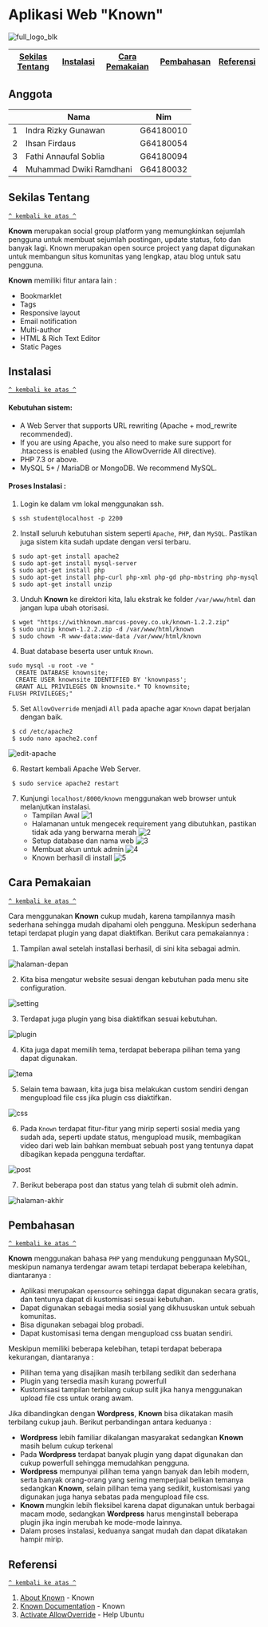 # Aplikasi Web "Known"
![full_logo_blk](https://user-images.githubusercontent.com/60083946/111310174-5c2f9680-868f-11eb-9b66-655f14394381.png)

[Sekilas Tentang](#sekilas-tentang) | [Instalasi](#instalasi) | [Cara Pemakaian](#cara-pemakaian) | [Pembahasan](#pembahasan) | [Referensi](#referensi)
:---:|:---:|:---:|:---:|:---:

## Anggota
<table>
    <thead>
        <tr>
            <th></th>
            <th>Nama</th>
            <th>Nim</th>
        </tr>
    </thead>
    <tbody>
        <tr>
            <td>1</td>
            <td>Indra Rizky Gunawan</td>
            <td>G64180010</td>
        </tr>
        <tr>
            <td>2</td>
            <td>Ihsan Firdaus</td>
            <td>G64180054</td>
        </tr>
        <tr>
            <td>3</td>
            <td>Fathi Annaufal Soblia</td>
            <td>G64180094</td>
        </tr>
        <tr>
            <td>4</td>
            <td>Muhammad Dwiki Ramdhani</td>
            <td>G64180032</td>
        </tr>
</tbody>
</table>

## Sekilas Tentang

[`^ kembali ke atas ^`](#)

**Known** merupakan social group platform yang memungkinkan sejumlah pengguna untuk membuat sejumlah postingan, update status, foto dan banyak lagi. Known merupakan open source project yang dapat digunakan untuk membangun situs komunitas yang lengkap, atau blog untuk satu pengguna.

**Known** memiliki fitur antara lain :
- Bookmarklet
- Tags
- Responsive layout
- Email notification
- Multi-author
- HTML & Rich Text Editor
- Static Pages

## Instalasi

[`^ kembali ke atas ^`](#)

#### Kebutuhan sistem:
- A Web Server that supports URL rewriting (Apache + mod_rewrite recommended).
- If you are using Apache, you also need to make sure support for .htaccess is enabled (using the AllowOverride All directive).
- PHP 7.3 or above.
- MySQL 5+ / MariaDB or MongoDB. We recommend MySQL.

#### Proses Instalasi :

1. Login ke dalam vm lokal menggunakan ssh.
```
 $ ssh student@localhost -p 2200
```

2. Install seluruh kebutuhan sistem seperti `Apache`, `PHP`, dan `MySQL`. Pastikan juga sistem kita sudah update dengan versi terbaru.
```
 $ sudo apt-get install apache2
 $ sudo apt-get install mysql-server
 $ sudo apt-get install php
 $ sudo apt-get install php-curl php-xml php-gd php-mbstring php-mysql
 $ sudo apt-get install unzip
```

3. Unduh **Known** ke direktori kita, lalu ekstrak ke folder `/var/www/html` dan jangan lupa ubah otorisasi.
```
 $ wget "https://withknown.marcus-povey.co.uk/known-1.2.2.zip"
 $ sudo unzip known-1.2.2.zip -d /var/www/html/known
 $ sudo chown -R www-data:www-data /var/www/html/known
```

4. Buat database beserta user untuk `Known`.
```
sudo mysql -u root -ve "
  CREATE DATABASE knownsite;
  CREATE USER knownsite IDENTIFIED BY 'knownpass';
  GRANT ALL PRIVILEGES ON knownsite.* TO knownsite;
FLUSH PRIVILEGES;"
```

5. Set `AllowOverride` menjadi `All` pada apache agar `Known` dapat berjalan dengan baik.
```
 $ cd /etc/apache2
 $ sudo nano apache2.conf
```
![edit-apache](https://github.com/ihsanfir/komdat-p2-5/blob/main/image/edit-apache2.png)

6. Restart kembali Apache Web Server.
```
 $ sudo service apache2 restart
```
7. Kunjungi `localhost/8000/known` menggunakan web browser untuk melanjutkan instalasi.
    - Tampilan Awal
![1](https://raw.githubusercontent.com/ihsanfir/komdat-p2-5/main/image/tampilan-awal.png)
    - Halamanan untuk mengecek requirement yang dibutuhkan, pastikan tidak ada yang berwarna merah
![2](https://github.com/ihsanfir/komdat-p2-5/blob/main/image/requirement.png)
    - Setup database dan nama web
![3](https://github.com/ihsanfir/komdat-p2-5/blob/main/image/setting-site.png)
    - Membuat akun untuk admin
![4](https://github.com/ihsanfir/komdat-p2-5/blob/main/image/akun-admin.png)
    - Known berhasil di install
![5](https://github.com/ihsanfir/komdat-p2-5/blob/main/image/get-started.png)

## Cara Pemakaian

[`^ kembali ke atas ^`](#)

Cara menggunakan **Known** cukup mudah, karena tampilannya masih sederhana sehingga mudah dipahami oleh pengguna. Meskipun sederhana tetapi terdapat plugin yang dapat diaktifkan. Berikut cara pemakaiannya :
1. Tampilan awal setelah installasi berhasil, di sini kita sebagai admin.

![halaman-depan](https://raw.githubusercontent.com/ihsanfir/komdat-p2-5/main/image/tampilan-depan.png)

2. Kita bisa mengatur website sesuai dengan kebutuhan pada menu site configuration.

![setting](https://raw.githubusercontent.com/ihsanfir/komdat-p2-5/main/image/konfigurasi.png)

3. Terdapat juga plugin yang bisa diaktifkan sesuai kebutuhan.

![plugin](https://raw.githubusercontent.com/ihsanfir/komdat-p2-5/main/image/mengatur-plugin.png)

4. Kita juga dapat memilih tema, terdapat beberapa pilihan tema yang dapat digunakan.

![tema](https://raw.githubusercontent.com/ihsanfir/komdat-p2-5/main/image/pilih-tema.png)

5. Selain tema bawaan, kita juga bisa melakukan custom sendiri dengan mengupload file css jika plugin css diaktifkan.

![css](https://raw.githubusercontent.com/ihsanfir/komdat-p2-5/main/image/custom-css.png)

6. Pada `Known` terdapat fitur-fitur yang mirip seperti sosial media yang sudah ada, seperti update status, mengupload musik, membagikan video dari web lain bahkan membuat sebuah post yang tentunya dapat dibagikan kepada pengguna terdaftar.

![post](https://raw.githubusercontent.com/ihsanfir/komdat-p2-5/main/image/post.png)

7. Berikut beberapa post dan status yang telah di submit oleh admin.

![halaman-akhir](https://raw.githubusercontent.com/ihsanfir/komdat-p2-5/main/image/halaman%20selesai.png)

## Pembahasan

[`^ kembali ke atas ^`](#)

**Known** menggunakan bahasa `PHP` yang mendukung penggunaan MySQL, meskipun namanya terdengar awam tetapi terdapat beberapa kelebihan, diantaranya :
- Aplikasi merupakan `opensource` sehingga dapat digunakan secara gratis, dan tentunya dapat di kustomisasi sesuai kebutuhan.
- Dapat digunakan sebagai media sosial yang dikhususkan untuk sebuah komunitas.
- Bisa digunakan sebagai blog probadi.
- Dapat kustomisasi tema dengan mengupload css buatan sendiri.

Meskipun memiliki beberapa kelebihan, tetapi terdapat beberapa kekurangan, diantaranya :
- Pilihan tema yang disajikan masih terbilang sedikit dan sederhana
- Plugin yang tersedia masih kurang powerfull
- Kustomisasi tampilan terbilang cukup sulit jika hanya menggunakan upload file css untuk orang awam.

Jika dibandingkan dengan **Wordpress**, **Known** bisa dikatakan masih terbilang cukup jauh. Berikut perbandingan antara keduanya :
- **Wordpress** lebih familiar dikalangan masyarakat sedangkan **Known** masih belum cukup terkenal
- Pada **Wordpress** terdapat banyak plugin yang dapat digunakan dan cukup powerfull sehingga memudahkan pengguna.
- **Wordpress** mempunyai pilihan tema yangn banyak dan lebih modern, serta banyak orang-orang yang sering memperjual belikan temanya sedangkan **Known**, selain pilihan tema yang sedikit, kustomisasi yang digunakan juga hanya sebatas pada mengupload file css.
- **Known** mungkin lebih fleksibel karena dapat digunakan untuk berbagai macam mode, sedangkan **Wordpress** harus menginstall beberapa plugin jika ingin merubah ke mode-mode lainnya.
- Dalam proses instalasi, keduanya sangat mudah dan dapat dikatakan hampir mirip.

## Referensi

[`^ kembali ke atas ^`](#)

1. [About Known](https://withknown.com/) - Known
2. [Known Documentation](http://docs.withknown.com/en/latest/install/requirements/) - Known
3. [Activate AllowOverride](https://help.ubuntu.com/community/EnablingUseOfApacheHtaccessFiles) - Help Ubuntu
